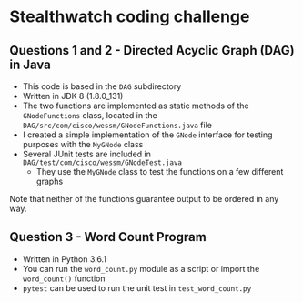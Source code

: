 # Stealthwatch coding challenge

## Questions 1 and 2 - Directed Acyclic Graph (DAG) in Java

* This code is based in the `DAG` subdirectory
* Written in JDK 8 (1.8.0_131)
* The two functions are implemented as static methods of the `GNodeFunctions` class, located in the `DAG/src/com/cisco/wessm/GNodeFunctions.java` file
* I created a simple implementation of the `GNode` interface for testing purposes with the `MyGNode` class
* Several JUnit tests are included in `DAG/test/com/cisco/wessm/GNodeTest.java`
    * They use the `MyGNode` class to test the functions on a few different graphs

Note that neither of the functions guarantee output to be ordered in any way.

## Question 3 - Word Count Program

* Written in Python 3.6.1
* You can run the `word_count.py` module as a script or import the `word_count()` function
* `pytest` can be used to run the unit test in `test_word_count.py`